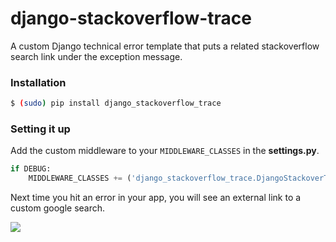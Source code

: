 django-stackoverflow-trace
================

A custom Django technical error template that puts a related stackoverflow search link under the exception message.

### Installation

```bash
$ (sudo) pip install django_stackoverflow_trace
```

### Setting it up

Add the custom middleware to your ```MIDDLEWARE_CLASSES``` in the **settings.py**.


```python
if DEBUG: 
	MIDDLEWARE_CLASSES += ('django_stackoverflow_trace.DjangoStackoverTraceMiddleware', )
```

Next time you hit an error in your app, you will see an external link to a custom google search.

<img src="http://s8.postimg.org/xu0kb8m2t/Screen_Shot_2016_01_23_at_11_10_11.png">

